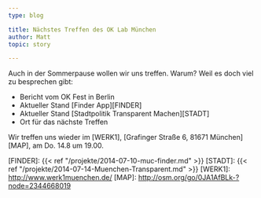 ```yaml
---
type: blog

title: Nächstes Treffen des OK Lab München
author: Matt
topic: story

---
```


Auch in der Sommerpause wollen wir uns treffen. Warum? Weil es doch viel zu besprechen gibt:

  * Bericht vom OK Fest in Berlin
  * Aktueller Stand [Finder App][FINDER]
  * Aktueller Stand [Stadtpolitik Transparent Machen][STADT]
  * Ort für das nächste Treffen

Wir treffen uns wieder im [WERK1], [Grafinger Straße 6, 81671 München][MAP], am Do. 14.8 um 19.00.

[FINDER]: {{< ref "/projekte/2014-07-10-muc-finder.md" >}}
[STADT]: {{< ref "/projekte/2014-07-14-Muenchen-Transparent.md" >}}
[WERK1]: http://www.werk1muenchen.de/
[MAP]: http://osm.org/go/0JA1AfBLk-?node=2344668019
